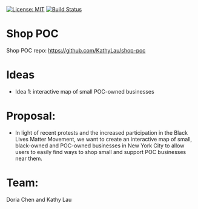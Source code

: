 [![License: MIT](https://img.shields.io/badge/License-MIT-yellow.svg)](https://opensource.org/licenses/MIT)
[![Build Status](https://travis-ci.org/doriachen/shop-poc-1.svg?branch=master)](https://travis-ci.org/doriachen/shop-poc-1)
# Shop POC
Shop POC repo: https://github.com/KathyLau/shop-poc
# Ideas
- Idea 1: interactive map of small POC-owned businesses
# Proposal:
- In light of recent protests and the increased participation in the Black Lives Matter Movement, we want to create an interactive map of small, black-owned and POC-owned businesses in New York City to allow users to easily find ways to shop small and support POC businesses near them.
# Team:
Doria Chen and Kathy Lau
